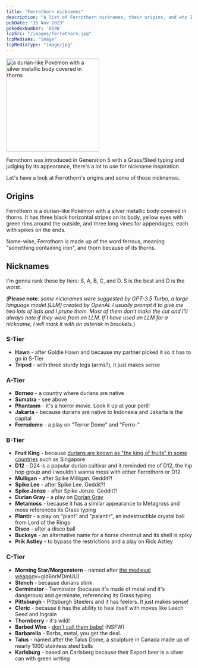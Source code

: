 ```yaml
---
title: "Ferrothorn nicknames"
description: "A list of Ferrothorn nicknames, their origins, and why I think they're cool."
pubDate: "15 Nov 2023"
pokedexNumber: '0598'
lcpSrc: "/images/ferrothorn.jpg"
lcpMediaAs: "image"
lcpMediaType: "image/jpg"
---
```


<div class="img-center"><img src="/images/ferrothorn.jpg" width="250px" height="250px" alt="a durian-like Pokémon with a silver metallic body covered in thorns"></div>

Ferrothorn was introduced in Generation 5 with a Grass/Steel typing and judging by its appearance, there's a lot to use for nickname inspiration.

Let's have a look at Ferrothorn's origins and some of those nicknames.

## Origins

Ferrothorn is a durian-like Pokémon with a silver metallic body covered in thorns. It has three black horizontal stripes on its body, yellow eyes with green rims around the outside, and three long vines for appendages, each with spikes on the ends.

Name-wise, Ferrothorn is made up of the word ferrous, meaning "something containing iron", and thorn because of its thorns.

## Nicknames

I'm gonna rank these by tiers: S, A, B, C, and D. S is the best and D is the worst.

(**Please note**: *some nicknames were suggested by GPT-3.5 Turbo, a large language model [LLM] created by OpenAI. I usually prompt it to give me two lots of lists and I prune them. Most of them don't make the cut and I'll always note if they were from an LLM. If I have used an LLM for a nickname, I will mark it with an asterisk in brackets.*)

### S-Tier

* **Hawn** - after Goldie Hawn and because my partner picked it so it has to go in S-Tier
* **Tripod** - with three sturdy legs (arms?), it just makes sense

### A-Tier

* **Borneo** - a country where durians are native
* **Sumatra** - see above
* **Phantasm** - it's a horror movie. Look it up at your peril!
* **Jakarta** - because durians are native to Indonesia and Jakarta is the capital
* **Ferrodome** - a play on "Terror Dome" and "Ferro-"

### B-Tier

* **Fruit King** - because [durians are known as "the king of fruits" in some countries](https://web.archive.org/web/20190527000840/https://www.straitstimes.com/singapore/hail-the-king-of-fruit-10-types-of-durians-from-malaysia) such as Singapore
* **D12** - D24 is a popular durian cultivar and it reminded me of D12, the hip hop group and I wouldn't wanna mess with either Ferrothorn or D12
* **Mulligan** - after Spike Milligan. Geddit?!
* **Spike Lee** - after Spike Lee. Geddit?!
* **Spike Jonze** - after Spike Jonze. Geddit?!
* **Durian Gray** - a play on [Dorian Gray](https://en.wikipedia.org/wiki/The_Picture_of_Dorian_Gray)
* **Metamoss** - because it has a similar appearance to Metagross and moss references its Grass typing
* **Plantír** - a play on "plant" and "palantír", an indestructible crystal ball from Lord of the Rings
* **Disco** - after a disco ball
* **Buckeye** - an alternative name for a horse chestnut and its shell is spiky
* **Prik Astley** - to bypass the restrictions and a play on Rick Astley

### C-Tier

* **Morning Star/Morgenstern** - named after [the medieval weapon](https://en.wikipedia.org/wiki/Morning_star_(weapon))v=gId6nrMDmUU)
* **Stench** - because durians stink
* **Germinator** - Terminator (because it's made of metal and it's dangerous) and germinate, referencing its Grass typing
* **Pittsburgh** - Pittsburgh Steelers and it has feelers. It just makes sense!
* **Cleric** - because it has the ability to heal itself with moves like Leech Seed and Ingrain
* **Thornberry** - it's wild!
* **Barbed Wire** - [don't call them babe!](https://www.youtube.com/watch?v=6LsYAC32Ul8) (NSFW)
* **Barbarella** - Barbs, metal, you get the deal.
* **Talus** - named after the Talus Dome, a sculpture in Canada made up of nearly 1000 stainless steel balls
* **Karlsburg** - based on Carlsberg because their Export beer is a silver can with green writing